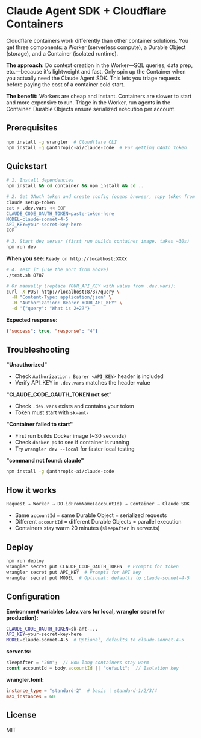 # Claude Agent SDK + Cloudflare Containers

Cloudflare containers work differently than other container solutions. You get three components: a Worker (serverless compute), a Durable Object (storage), and a Container (isolated runtime).

**The approach:** Do context creation in the Worker—SQL queries, data prep, etc.—because it's lightweight and fast. Only spin up the Container when you actually need the Claude Agent SDK. This lets you triage requests before paying the cost of a container cold start.

**The benefit:** Workers are cheap and instant. Containers are slower to start and more expensive to run. Triage in the Worker, run agents in the Container. Durable Objects ensure serialized execution per account.

## Prerequisites

```bash
npm install -g wrangler  # Cloudflare CLI
npm install -g @anthropic-ai/claude-code  # For getting OAuth token
```

## Quickstart

```bash
# 1. Install dependencies
npm install && cd container && npm install && cd ..

# 2. Get OAuth token and create config (opens browser, copy token from terminal)
claude setup-token
cat > .dev.vars << EOF
CLAUDE_CODE_OAUTH_TOKEN=paste-token-here
MODEL=claude-sonnet-4-5
API_KEY=your-secret-key-here
EOF

# 3. Start dev server (first run builds container image, takes ~30s)
npm run dev
```

**When you see:** `Ready on http://localhost:XXXX`

```bash
# 4. Test it (use the port from above)
./test.sh 8787

# Or manually (replace YOUR_API_KEY with value from .dev.vars):
curl -X POST http://localhost:8787/query \
  -H "Content-Type: application/json" \
  -H "Authorization: Bearer YOUR_API_KEY" \
  -d '{"query": "What is 2+2?"}'
```

**Expected response:**
```json
{"success": true, "response": "4"}
```

## Troubleshooting

**"Unauthorized"**
- Check `Authorization: Bearer <API_KEY>` header is included
- Verify API_KEY in `.dev.vars` matches the header value

**"CLAUDE_CODE_OAUTH_TOKEN not set"**
- Check `.dev.vars` exists and contains your token
- Token must start with `sk-ant-`

**"Container failed to start"**
- First run builds Docker image (~30 seconds)
- Check `docker ps` to see if container is running
- Try `wrangler dev --local` for faster local testing

**"command not found: claude"**
```bash
npm install -g @anthropic-ai/claude-code
```

## How it works

```
Request → Worker → DO.idFromName(accountId) → Container → Claude SDK
```

- Same `accountId` = same Durable Object = serialized requests
- Different `accountId` = different Durable Objects = parallel execution
- Containers stay warm 20 minutes (`sleepAfter` in server.ts)

## Deploy

```bash
npm run deploy
wrangler secret put CLAUDE_CODE_OAUTH_TOKEN  # Prompts for token
wrangler secret put API_KEY  # Prompts for API key
wrangler secret put MODEL  # Optional: defaults to claude-sonnet-4-5
```

## Configuration

**Environment variables (.dev.vars for local, wrangler secret for production):**
```bash
CLAUDE_CODE_OAUTH_TOKEN=sk-ant-...
API_KEY=your-secret-key-here
MODEL=claude-sonnet-4-5  # Optional, defaults to claude-sonnet-4-5
```

**server.ts:**
```typescript
sleepAfter = "20m";  // How long containers stay warm
const accountId = body.accountId || "default";  // Isolation key
```

**wrangler.toml:**
```toml
instance_type = "standard-2"  # basic | standard-1/2/3/4
max_instances = 60
```

## License

MIT
